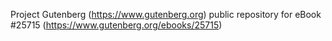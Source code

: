 Project Gutenberg (https://www.gutenberg.org) public repository for eBook #25715 (https://www.gutenberg.org/ebooks/25715)
